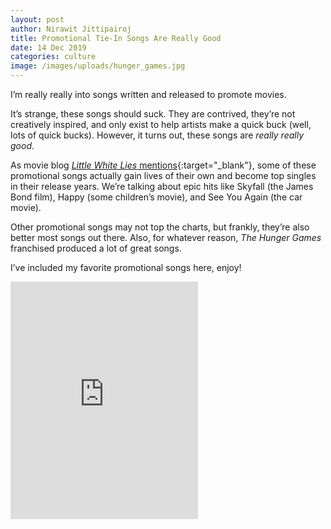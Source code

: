 ```yaml
---
layout: post
author: Nirawit Jittipairoj
title: Promotional Tie-In Songs Are Really Good
date: 14 Dec 2019
categories: culture
image: /images/uploads/hunger_games.jpg
---
```


I’m really really into songs written and released to promote movies.

It’s strange, these songs should suck. They are contrived, they’re not creatively inspired, and only exist to help artists make a quick buck (well, lots of quick bucks). However, it turns out, these songs are *really really good*. 

As movie blog [*Little White Lies* mentions](https://lwlies.com/articles/the-fall-and-rise-of-movie-tie-singles/){:target="_blank"}, some of these promotional songs actually gain lives of their own and become top singles in their release years. We’re talking about epic hits like Skyfall (the James Bond film), Happy (some children’s movie), and See You Again (the car movie).

Other promotional songs may not top the charts, but frankly, they’re also better most songs out there. Also, for whatever reason, *The Hunger Games* franchised produced a lot of great songs.

I’ve included my favorite promotional songs here, enjoy!

<iframe src="https://open.spotify.com/embed/playlist/26JAWk03teHC4q3grykdR8" class="spotify" width="300" height="380" frameborder="0" allowtransparency="true" allow="encrypted-media"></iframe>
